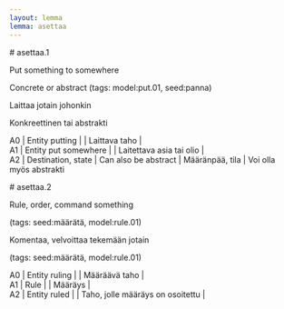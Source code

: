 ```yaml
---
layout: lemma
lemma: asettaa
---
```


<div class="sense">
# <span class="sensename">asettaa.1</span>

<span class="description">Put something to somewhere</span>

Concrete or abstract (tags: model:put.01, seed:panna)

<span class="description">Laittaa jotain johonkin</span>

Konkreettinen tai abstrakti

A0 | Entity putting |   | Laittava taho |  
A1 | Entity put somewhere |   | Laitettava asia tai olio |  
A2 | Destination, state | Can also be abstract | Määränpää, tila | Voi olla myös abstrakti

</div>

<div class="sense">
# <span class="sensename">asettaa.2</span>

<span class="description">Rule, order, command something</span>

(tags: seed:määrätä, model:rule.01)

<span class="description">Komentaa, velvoittaa tekemään jotain</span>

(tags: seed:määrätä, model:rule.01)

A0 | Entity ruling |   | Määräävä taho |  
A1 | Rule |   | Määräys |  
A2 | Entity ruled |   | Taho, jolle määräys on osoitettu |  

</div>

